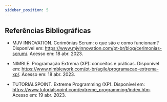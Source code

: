 ```yaml
---
sidebar_position: 5
---
```


## Referências Bibliográficas
- MJV INNOVATION. Cerimônias Scrum: o que são e como funcionam? Disponível em: https://www.mjvinnovation.com/pt-br/blog/cerimonias-scrum/. Acesso em: 18 abr. 2023.

- NIMBLE. Programação Extrema (XP): conceitos e práticas. Disponível em: https://www.nimblework.com/pt-br/agile/programacao-extrema-xp/. Acesso em: 18 abr. 2023.

- TUTORIALSPOINT. Extreme Programming (XP). Disponível em: <https://www.tutorialspoint.com/extreme_programming/index.htm>. Acesso em: 19 abr. 2023.
